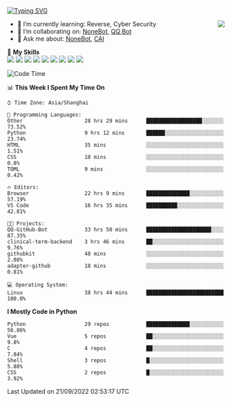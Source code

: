 [![Typing SVG](https://readme-typing-svg.herokuapp.com?size=25&duration=2500&color=8C43EA&vCenter=true&width=200&height=40&lines=Hi+there+%F0%9F%91%8B%F0%9F%8F%BB;I'm+yanyongyu)](https://git.io/typing-svg)

<a href="#">
  <img align="right" src="https://github-readme-stats.vercel.app/api?username=yanyongyu&count_private=true&show_icons=true&bg_color=15,f2f7fd,E0EAFC" />
</a>

- 🌱 I’m currently learning: Reverse, Cyber Security
- 👯 I’m collaborating on: [NoneBot](https://github.com/nonebot), [QQ Bot](https://github.com/Mrs4s/go-cqhttp)
- 💬 Ask me about: [NoneBot](https://github.com/nonebot), [CAI](https://github.com/cscs181/CAI)

🌟 **My Skills**  
![](https://img.shields.io/badge/-Python-3e74a2?style=flat-square&logo=Python&logoColor=fff)
![](https://img.shields.io/badge/-Node.js-339933?style=flat-square&logo=Node.js&logoColor=fff)
![](https://img.shields.io/badge/-Vue-4fc08d?style=flat-square&logo=Vue.js&logoColor=fff)
![](https://img.shields.io/badge/-React-2d98ce?style=flat-square&logo=React&logoColor=fff)
![](https://img.shields.io/badge/-Docker-2496ED?style=flat-square&logo=Docker&logoColor=fff)
![](https://img.shields.io/badge/-Linux-000000?style=flat-square&logo=Linux&logoColor=fff)
![](https://img.shields.io/badge/-MySQL-4479A1?style=flat-square&logo=MySQL&logoColor=fff)
![](https://img.shields.io/badge/-Redis-DC382D?style=flat-square&logo=Redis&logoColor=fff)
![](https://img.shields.io/badge/-MongoDB-47A248?style=flat-square&logo=MongoDB&logoColor=fff)

<!--START_SECTION:waka-->
![Code Time](http://img.shields.io/badge/Code%20Time-2%2C877%20hrs%2055%20mins-blue)

📊 **This Week I Spent My Time On** 

```text
⌚︎ Time Zone: Asia/Shanghai

💬 Programming Languages: 
Other                    28 hrs 29 mins      ██████████████████░░░░░░░   73.52% 
Python                   9 hrs 12 mins       ██████░░░░░░░░░░░░░░░░░░░   23.74% 
HTML                     35 mins             ░░░░░░░░░░░░░░░░░░░░░░░░░   1.51% 
CSS                      18 mins             ░░░░░░░░░░░░░░░░░░░░░░░░░   0.8% 
TOML                     9 mins              ░░░░░░░░░░░░░░░░░░░░░░░░░   0.42%

🔥 Editors: 
Browser                  22 hrs 9 mins       ██████████████░░░░░░░░░░░   57.19% 
VS Code                  16 hrs 35 mins      ██████████░░░░░░░░░░░░░░░   42.81%

🐱‍💻 Projects: 
QQ-GitHub-Bot            33 hrs 50 mins      █████████████████████░░░░   87.35% 
clinical-term-backend    3 hrs 46 mins       ██░░░░░░░░░░░░░░░░░░░░░░░   9.76% 
githubkit                48 mins             ░░░░░░░░░░░░░░░░░░░░░░░░░   2.08% 
adapter-github           18 mins             ░░░░░░░░░░░░░░░░░░░░░░░░░   0.81%

💻 Operating System: 
Linux                    38 hrs 44 mins      █████████████████████████   100.0%

```

**I Mostly Code in Python** 

```text
Python                   29 repos            ██████████████░░░░░░░░░░░   56.86% 
Vue                      5 repos             ██░░░░░░░░░░░░░░░░░░░░░░░   9.8% 
C                        4 repos             ██░░░░░░░░░░░░░░░░░░░░░░░   7.84% 
Shell                    3 repos             █░░░░░░░░░░░░░░░░░░░░░░░░   5.88% 
CSS                      2 repos             █░░░░░░░░░░░░░░░░░░░░░░░░   3.92%

```



 Last Updated on 21/09/2022 02:53:17 UTC
<!--END_SECTION:waka-->
